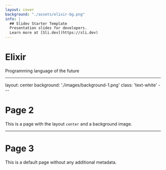 ```yaml
---
layout: cover
background: "./assets/elixir-bg.png"
info: |
  ## Slidev Starter Template
  Presentation slides for developers.
  Learn more at [Sli.dev](https://sli.dev)
---
```


# Elixir

<div class="bg-opacity-40 bg-dark-600 w-86 p-2 rounded text-center">
Programming language of the future
</div>

---

layout: center
background: './images/background-1.png'
class: 'text-white'
---​

# Page 2

This is a page with the layout `center` and a background image.

---

# Page 3

This is a default page without any additional metadata.
